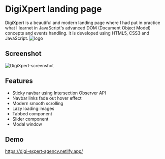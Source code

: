
# DigiXpert landing page

DigiXpert is a beautiful and modern landing page where I had put in practice what I learnet in JavaScript's advanced DOM (Document Object Model) concepts and events handling. It is developed using HTML5, CSS3 and JavaScript.
![logo](https://user-images.githubusercontent.com/78702422/195461342-579f416d-b55f-4e1a-9508-afb61c3f6064.png)
## Screenshot

![DigiXpert-screenshot](https://user-images.githubusercontent.com/78702422/195466881-00707b38-1d07-4448-baa8-c0038d72b251.png)
## Features

- Sticky navbar using Intersection Observer API
- Navbar links fade out hover effect
- Modern smooth scrolling 
- Lazy loading images
- Tabbed component
- Slider component
- Modal window


## Demo

https://digi-expert-agency.netlify.app/